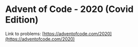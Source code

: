 Advent of Code - 2020 (Covid Edition)
====================================

Link to problems: [https://adventofcode.com/2020](https://adventofcode.com/2020)

